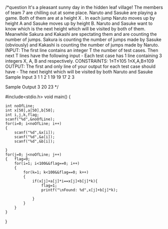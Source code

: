 /*question
It's a pleasant sunny day in the hidden leaf village! The members of team 7 are chilling out at some place.
Naruto and Sasuke are playing a game. Both of them are at a height X . In each jump Naruto moves up by height A and Sasuke moves up by height B. Naruto and Sasuke want to know which is the next height which will be visited by both of them.
Meanwhile Sakura and Kakashi are spectating them and are counting the number of jumps.
Sakura is counting the number of jumps made by Sasuke (obviously) and Kakashi is counting the number of jumps made by Naruto.
INPUT:
The first line contains an integer T the number of test cases.
Then next T lines have the following input -
Each test case has 1 line containing 3 integers X, A, B and respectively.
CONSTRAINTS:
1≤T≤105
1≤X,A,B≤109
OUTPUT:
The first and only line of your output for each test case should have - The next height which will be visited by both Naruto and Sasuke
Sample Input
3
1 1 2
1 19 19
17 2 3

Sample Output
3
20
23
*/





#include<stdio.h>
void main()
{

    int noOfLine;
    int x[50],a[50],b[50];
    int i,j,k,flag;
    scanf("%d",&noOfLine);
    for(i=0; i<noOfLine; i++)
    {
        scanf("%d",&x[i]);
        scanf("%d",&a[i]);
        scanf("%d",&b[i]);

    }
    for(j=0; j<noOfLine; j++)
    {   flag=0;
        for(i=1; i<100&&flag==0; i++)
        {
            for(k=1; k<100&&flag==0; k++)
            {
                if(x[j]+a[j]*i==x[j]+b[j]*k){
                    flag=1;
                    printf("\nFound: %d",x[j]+b[j]*k);

                }
            }
        }
    }
}

